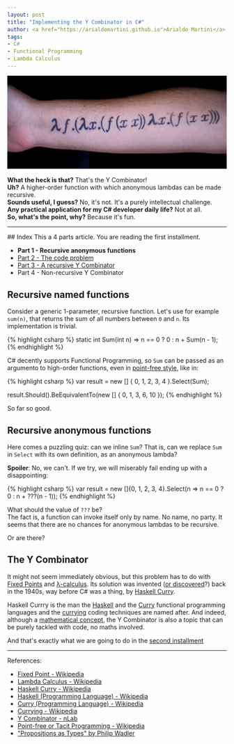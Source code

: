 ```yaml
---
layout: post
title: "Implementing the Y Combinator in C#"
author: <a href="https://arialdomartini.github.io">Arialdo Martini</a>
tags:
- C#
- Functional Programming
- Lambda Calculus
---
```

![A tattoo with the Y Combinator](static/img/y-combinator/y-combinator.jpg)

**What the heck is that?** That's the Y Combinator!<br/>
**Uh?** A higher-order function with which anonymous lambdas can be made recursive.<br/>
**Sounds useful, I guess?** No, it's not. It's a purely intellectual challenge.<br/>
**Any practical application for my C# developer daily life?** Not at all.<br/>
**So, what's the point, why?** Because it's fun.


<!--more-->
<hr/>
## Index
This a 4 parts article. You are reading the first installment.

* **Part 1 - Recursive anonymous functions**
* [Part 2 - The code problem][part-2]
* [Part 3 - A recursive Y Combinator][part-3]
* Part 4 - Non-recursive Y Combinator

## Recursive named functions
Consider a generic 1-parameter, recursive function. Let's use for example `sum(n)`, that returns the sum of all numbers between `0` and `n`. Its implementation is trivial.

{% highlight csharp %}
static int Sum(int n) =>
    n == 0 ? 0 : n + Sum(n - 1);
{% endhighlight %}

C# decently supports Functional Programming, so `Sum` can be passed as an argumento to high-order functions, even in [point-free style][point-free], like in:

{% highlight csharp %}
var result = new [] { 0, 1, 2, 3, 4 }.Select(Sum);

result.Should().BeEquivalentTo(new [] { 0, 1, 3, 6, 10 });
{% endhighlight %}

So far so good.

## Recursive anonymous functions
Here comes a puzzling quiz: can we inline `Sum`? That is, can we replace `Sum` in `Select` with its own definition, as an anonymous lambda?

**Spoiler**: No, we can't. If we try, we will miserably fail ending up with a disappointing:


{% highlight csharp %}
var result = new []{0, 1, 2, 3, 4}.Select(n => n == 0 ? 0 : n + ???(n - 1));
{% endhighlight %}


What should the value of `???` be?<br/>
The fact is, a function can invoke itself only by name. No name, no party. It seems that there are no chances for anonymous lambdas to be recursive.

Or are there?

## The Y Combinator
It might not seem immediately obvious, but this problem has to do with [Fixed Points][fixed-point] and [λ-calculus][lambda-calculus]. Its solution was invented ([or discovered][propositions-as-types]?) back in the 1940s, way before C# was a thing, by [Haskell Curry][haskell-curry].<br/>

Haskell Currry is the man the [Haskell][haskell] and the [Curry][curry] functional programming languages and the [currying][currying] coding techniques are named after. And indeed, although a [mathematical concept][y-combinator-ncatlab], the Y Combinator is also a topic that can be purely tackled with code, no maths involved.

And that's exactly what we are going to do in the [second installment][part-2]

<hr />

References:

* [Fixed Point - Wikipedia][fixed-point]
* [Lambda Calculus - Wikipedia][lambda-calculus]
* [Haskell Curry - Wikipedia][haskell-curry]
* [Haskell (Programming Language) - Wikipedia][haskell]
* [Curry (Programming Language) - Wikipedia][curry]
* [Currying - Wikipedia][currying]
* [Y Combinator - nLab][y-combinator-ncatlab]
* [Point-free or Tacit Programming - Wikipedia][point-free]
* ["Propositions as Types" by Philip Wadler][propositions-as-types]


[fixed-point]: https://en.wikipedia.org/wiki/Fixed_point_%28mathematics%29
[lambda-calculus]: https://en.wikipedia.org/wiki/Lambda_calculus
[haskell-curry]: https://en.wikipedia.org/wiki/Haskell_Curry
[haskell]: https://en.wikipedia.org/wiki/Haskell
[Curry]: https://en.wikipedia.org/wiki/Curry_(programming_language)
[currying]: https://en.wikipedia.org/wiki/Currying
[y-combinator-ncatlab]: https://ncatlab.org/nlab/show/fixed-point+combinator
[point-free]: https://en.wikipedia.org/wiki/Tacit_programming
[propositions-as-types]: https://www.youtube.com/watch?v=IOiZatlZtGU

[part-2]: y-combinator-in-csharp-part-2
[part-3]: y-combinator-in-csharp-part-3
